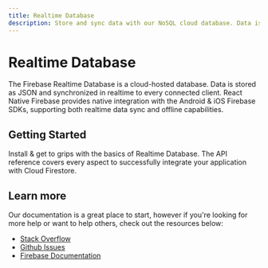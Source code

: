 ```yaml
---
title: Realtime Database
description: Store and sync data with our NoSQL cloud database. Data is synced across all clients in realtime, and remains available when your app goes offline.
---
```


# Realtime Database

The Firebase Realtime Database is a cloud-hosted database. Data is stored as JSON and synchronized in realtime to
every connected client. React Native Firebase provides native integration with the Android & iOS Firebase SDKs, supporting
both realtime data sync and offline capabilities.

<Youtube id="U5aeM5dvUpA" />

## Getting Started

<Grid>
	<Block
		icon="build"
		color="#ffc107"
		title="Quick Start"
		to="/quick-start"
	>
	  Install & get to grips with the basics of Realtime Database.
  </Block>
  <Block
		icon="layers"
		color="#03A9F4"
		title="Reference"
		to="/reference"
	>
    The API reference covers every aspect to successfully integrate your application with
    Cloud Firestore.
	</Block>
</Grid>

## Learn more

Our documentation is a great place to start, however if you're looking for more help or want to help others,
check out the resources below:

- [Stack Overflow](https://stackoverflow.com/questions/tagged/react-native-firebase-database)
- [Github Issues](https://github.com/invertase/react-native-firebase/issues?utf8=%E2%9C%93&q=is%3Aissue+sort%3Aupdated-desc+label%3Adatabase+)
- [Firebase Documentation](https://firebase.google.com/docs/functions?utm_source=invertase&utm_medium=react-native-firebase&utm_campaign=database)
